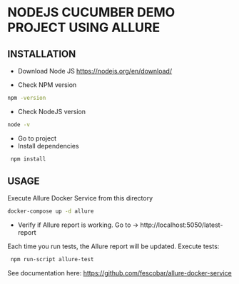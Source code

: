 # NODEJS CUCUMBER DEMO PROJECT USING ALLURE

## INSTALLATION
- Download Node JS
https://nodejs.org/en/download/

- Check NPM version
```sh
npm -version
```

- Check NodeJS version
```sh
node -v
```

- Go to project
- Install dependencies

```sh
 npm install
 ```

## USAGE
Execute Allure Docker Service from this directory
```sh
docker-compose up -d allure
```

- Verify if Allure report is working. Go to -> http://localhost:5050/latest-report

Each time you run tests, the Allure report will be updated.
Execute tests:
```sh
 npm run-script allure-test
 ```

See documentation here: https://github.com/fescobar/allure-docker-service
